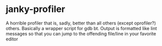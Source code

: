 # janky-profiler
A horrible profiler that is, sadly, better than all others (except oprofiler?) others. Basically a wrapper script for gdb bt. Output is formatted like lint messages so that you can jump to the offending file/line in your favorite editor
